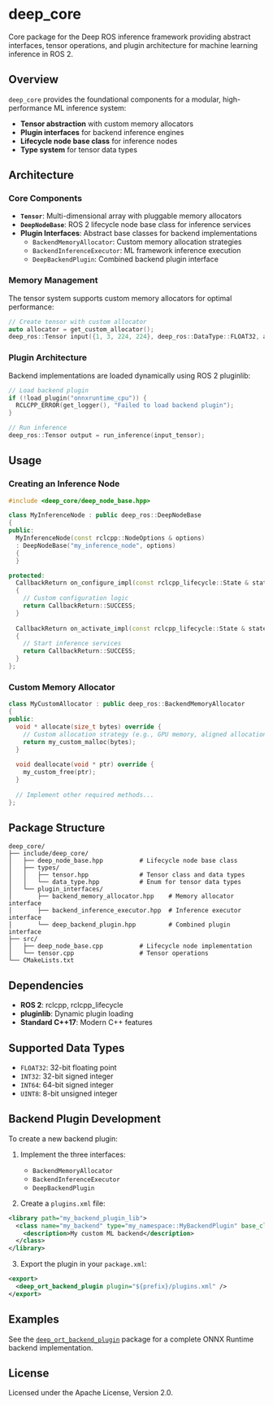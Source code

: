 # deep_core

Core package for the Deep ROS inference framework providing abstract interfaces, tensor operations, and plugin architecture for machine learning inference in ROS 2.

## Overview

`deep_core` provides the foundational components for a modular, high-performance ML inference system:

- **Tensor abstraction** with custom memory allocators
- **Plugin interfaces** for backend inference engines 
- **Lifecycle node base class** for inference nodes
- **Type system** for tensor data types

## Architecture

### Core Components

- **`Tensor`**: Multi-dimensional array with pluggable memory allocators
- **`DeepNodeBase`**: ROS 2 lifecycle node base class for inference services
- **Plugin Interfaces**: Abstract base classes for backend implementations
  - `BackendMemoryAllocator`: Custom memory allocation strategies
  - `BackendInferenceExecutor`: ML framework inference execution
  - `DeepBackendPlugin`: Combined backend plugin interface

### Memory Management

The tensor system supports custom memory allocators for optimal performance:

```cpp
// Create tensor with custom allocator
auto allocator = get_custom_allocator();
deep_ros::Tensor input({1, 3, 224, 224}, deep_ros::DataType::FLOAT32, allocator);
```

### Plugin Architecture

Backend implementations are loaded dynamically using ROS 2 pluginlib:

```cpp
// Load backend plugin
if (!load_plugin("onnxruntime_cpu")) {
  RCLCPP_ERROR(get_logger(), "Failed to load backend plugin");
}

// Run inference
deep_ros::Tensor output = run_inference(input_tensor);
```

## Usage

### Creating an Inference Node

```cpp
#include <deep_core/deep_node_base.hpp>

class MyInferenceNode : public deep_ros::DeepNodeBase
{
public:
  MyInferenceNode(const rclcpp::NodeOptions & options)
  : DeepNodeBase("my_inference_node", options)
  {
  }

protected:
  CallbackReturn on_configure_impl(const rclcpp_lifecycle::State & state) override
  {
    // Custom configuration logic
    return CallbackReturn::SUCCESS;
  }
  
  CallbackReturn on_activate_impl(const rclcpp_lifecycle::State & state) override
  {
    // Start inference services
    return CallbackReturn::SUCCESS;
  }
};
```

### Custom Memory Allocator

```cpp
class MyCustomAllocator : public deep_ros::BackendMemoryAllocator
{
public:
  void * allocate(size_t bytes) override {
    // Custom allocation strategy (e.g., GPU memory, aligned allocation)
    return my_custom_malloc(bytes);
  }
  
  void deallocate(void * ptr) override {
    my_custom_free(ptr);
  }
  
  // Implement other required methods...
};
```

## Package Structure

```
deep_core/
├── include/deep_core/
│   ├── deep_node_base.hpp          # Lifecycle node base class
│   ├── types/
│   │   ├── tensor.hpp              # Tensor class and data types
│   │   └── data_type.hpp           # Enum for tensor data types
│   └── plugin_interfaces/
│       ├── backend_memory_allocator.hpp    # Memory allocator interface
│       ├── backend_inference_executor.hpp  # Inference executor interface
│       └── deep_backend_plugin.hpp         # Combined plugin interface
├── src/
│   ├── deep_node_base.cpp          # Lifecycle node implementation
│   └── tensor.cpp                  # Tensor operations
└── CMakeLists.txt
```

## Dependencies

- **ROS 2**: rclcpp, rclcpp_lifecycle
- **pluginlib**: Dynamic plugin loading
- **Standard C++17**: Modern C++ features

## Supported Data Types

- `FLOAT32`: 32-bit floating point
- `INT32`: 32-bit signed integer  
- `INT64`: 64-bit signed integer
- `UINT8`: 8-bit unsigned integer

## Backend Plugin Development

To create a new backend plugin:

1. Implement the three interfaces:
   - `BackendMemoryAllocator`
   - `BackendInferenceExecutor` 
   - `DeepBackendPlugin`

2. Create a `plugins.xml` file:
```xml
<library path="my_backend_plugin_lib">
  <class name="my_backend" type="my_namespace::MyBackendPlugin" base_class_type="deep_ros::DeepBackendPlugin">
    <description>My custom ML backend</description>
  </class>
</library>
```

3. Export the plugin in your `package.xml`:
```xml
<export>
  <deep_ort_backend_plugin plugin="${prefix}/plugins.xml" />
</export>
```

## Examples

See the [`deep_ort_backend_plugin`](../deep_ort_backend_plugin/) package for a complete ONNX Runtime backend implementation.

## License

Licensed under the Apache License, Version 2.0.
